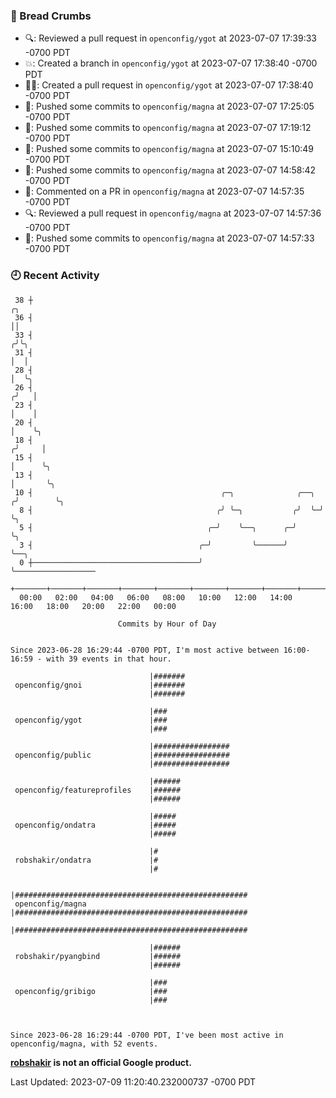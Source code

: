 ### 🍞 Bread Crumbs

 * 🔍: Reviewed a pull request in  `openconfig/ygot` at 2023-07-07 17:39:33 -0700 PDT
 * 💥: Created a branch in `openconfig/ygot` at 2023-07-07 17:38:40 -0700 PDT
 * ✍🏼: Created a pull request in `openconfig/ygot` at 2023-07-07 17:38:40 -0700 PDT
 * 🚢: Pushed some commits to `openconfig/magna` at 2023-07-07 17:25:05 -0700 PDT
 * 🚢: Pushed some commits to `openconfig/magna` at 2023-07-07 17:19:12 -0700 PDT
 * 🚢: Pushed some commits to `openconfig/magna` at 2023-07-07 15:10:49 -0700 PDT
 * 🚢: Pushed some commits to `openconfig/magna` at 2023-07-07 14:58:42 -0700 PDT
 * 💬: Commented on a PR in  `openconfig/magna` at 2023-07-07 14:57:35 -0700 PDT
 * 🔍: Reviewed a pull request in  `openconfig/magna` at 2023-07-07 14:57:36 -0700 PDT
 * 🚢: Pushed some commits to `openconfig/magna` at 2023-07-07 14:57:33 -0700 PDT

### 🕘 Recent Activity
```
 38 ┼                                                                    ╭╮
 36 ┤                                                                    ││
 33 ┤                                                                   ╭╯╰╮
 31 ┤                                                                   │  │
 28 ┤                                                                   │  ╰╮
 26 ┤                                                                  ╭╯   │
 23 ┤                                                                  │    │
 20 ┤                                                                  │    ╰╮
 18 ┤                                                                 ╭╯     │
 15 ┤                                                                 │      ╰╮
 13 ┤                                                                 │       ╰╮
 10 ┤                                          ╭─╮              ╭──╮ ╭╯        ╰╮
  8 ┤                                         ╭╯ ╰─╮           ╭╯  ╰─╯          ╰╮
  5 ┤                                       ╭─╯    ╰──╮      ╭─╯                 ╰╮
  3 ┤                                     ╭─╯         ╰──────╯                    ╰──╮
  0 ┼─────────────────────────────────────╯                                          ╰──────────────────
    +───────+───────+───────+───────+───────+───────+───────+───────+───────+───────+───────+───────+────
  00:00   02:00   04:00   06:00   08:00   10:00   12:00   14:00   16:00   18:00   20:00   22:00   00:00   

						Commits by Hour of Day


Since 2023-06-28 16:29:44 -0700 PDT, I'm most active between 16:00-16:59 - with 39 events in that hour.

```



```
                               |#######
 openconfig/gnoi               |#######
                               |#######

                               |###
 openconfig/ygot               |###
                               |###

                               |#################
 openconfig/public             |#################
                               |#################

                               |######
 openconfig/featureprofiles    |######
                               |######

                               |#####
 openconfig/ondatra            |#####
                               |#####

                               |#
 robshakir/ondatra             |#
                               |#

                               |####################################################
 openconfig/magna              |####################################################
                               |####################################################

                               |######
 robshakir/pyangbind           |######
                               |######

                               |###
 openconfig/gribigo            |###
                               |###



Since 2023-06-28 16:29:44 -0700 PDT, I've been most active in openconfig/magna, with 52 events.

```
**[robshakir](mailto:robjs@google.com) is not an official Google product.**  


Last Updated: 2023-07-09 11:20:40.232000737 -0700 PDT
